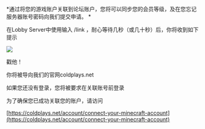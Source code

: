 *通过将您的游戏账户关联到论坛账户，您将可以同步您的会员等级，及在您忘记服务器账号密码向我们提交申请。 *


在Lobby Server中使用输入 /link ，耐心等待几秒（或几十秒）后，你将收到如下提示

![](https://s3.amazonaws.com/cdn.freshdesk.com/data/helpdesk/attachments/production/48043294412/original/pM3Cwzm8-mSsmIZpm06N_j900z5thE54Ug.png?1591497979)

戳他！

你将被导向我们的官网coldplays.net

如果您还没有登录，您将被要求在关联账号前登录

为了确保您已成功关联您的账户，请访问

[https://coldplays.net/account/connect-your-minecraft-account](https://coldplays.net/account/connect-your-minecraft-account)